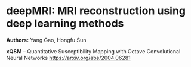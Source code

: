 # deepMRI: MRI reconstruction using deep learning methods

**Authors:** Yang Gao, Hongfu Sun

**xQSM** – Quantitative Susceptibility Mapping with Octave Convolutional Neural Networks
https://arxiv.org/abs/2004.06281
